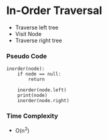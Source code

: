 # In-Order Traversal

- Traverse left tree
- Visit Node
- Traverse right tree

### Pseudo Code

```pseudo
inorder(node):
    if node == null:
        return
    
    inorder(node.left)
    print(node)
    inorder(node.right)
```

### Time Complexity
- O(n<sup>2</sup>)